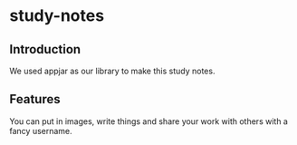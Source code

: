 # study-notes

## Introduction
We used appjar as our library to make this study notes. 

## Features
You can put in images, write things and share your work with others with a fancy username. 
